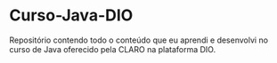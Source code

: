 # Curso-Java-DIO
Repositório contendo todo o conteúdo que eu aprendi e desenvolvi no curso de Java oferecido pela CLARO na plataforma DIO.
